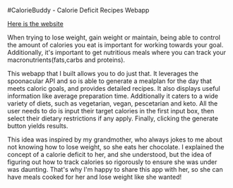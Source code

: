 #CalorieBuddy - Calorie Deficit Recipes Webapp

[Here is the website](https://calorie-deficit.netlify.app/)

When trying to lose weight, gain weight or maintain, being able to control the amount of calories you eat is important for working towards your goal. Additionally, it's important to get nutritious meals where you can track your macronutrients(fats,carbs and proteins). 

This webapp that I built allows you to do just that. It leverages the spoonacular API and so is able to generate a mealplan for the day that meets caloric goals, and provides detailed recipes. It also displays useful information like average preparation time. Additionally it caters to a wide variety of diets, such as vegetarian, vegan, pescetarian and keto.  All the user needs to do is input their target calories in the first input box, then select their dietary restrictions if any apply. Finally, clicking the generate button yields results.

This idea was inspired by my grandmother, who always jokes to me about not knowing how to lose weight, so she eats her chocolate. I explained the concept of a calorie deficit to her, and she understood, but the idea of figuring out how to track calories so rigorously to ensure she was under was daunting. That's why I'm happy to share this app with her, so she can have meals cooked for her and lose weight like she wanted!

